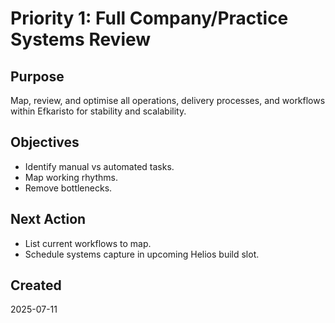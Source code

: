 # Priority 1: Full Company/Practice Systems Review

## Purpose
Map, review, and optimise all operations, delivery processes, and workflows within Efkaristo for stability and scalability.

## Objectives
- Identify manual vs automated tasks.
- Map working rhythms.
- Remove bottlenecks.

## Next Action
- List current workflows to map.
- Schedule systems capture in upcoming Helios build slot.

## Created
2025-07-11
